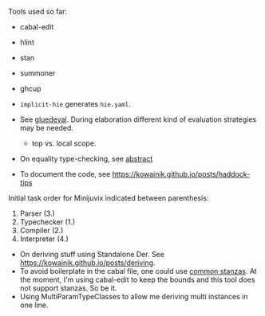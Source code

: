 Tools used so far:

- cabal-edit
- hlint
- stan
- summoner
- ghcup
- `implicit-hie` generates `hie.yaml`.

- See
  [gluedeval](https://gist.github.com/AndrasKovacs/a0e0938113b193d6b9c1c0620d853784).
  During elaboration different kind of evaluation strategies may be
  needed.
    - top vs. local scope. 
- On equality type-checking, see [abstract](https://github.com/anjapetkovic/anjapetkovic.github.io/blob/master/talks/2021-06-17-TYPES2021/abstract.pdf)
- To document the code, see https://kowainik.github.io/posts/haddock-tips

Initial task order for Minijuvix indicated between parenthesis:
1. Parser (3.)
2. Typechecker   (1.)
3. Compiler (2.)
4. Interpreter (4.)

- On deriving stuff using Standalone Der.
See https://kowainik.github.io/posts/deriving.
- To avoid boilerplate in the cabal file, one could use [common stanzas](https://vrom911.github.io/blog/common-stanzas). At the moment, I'm using cabal-edit to keep the bounds and this tool does not support stanzas. So be it.
- Using MultiParamTypeClasses to allow me deriving multi instances in one line. 